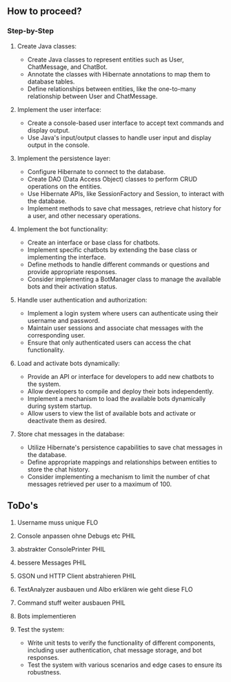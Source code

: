 ## How to proceed?
### Step-by-Step

1. Create Java classes:
   - Create Java classes to represent entities such as User, ChatMessage, and ChatBot.
   - Annotate the classes with Hibernate annotations to map them to database tables.
   - Define relationships between entities, like the one-to-many relationship between User and ChatMessage.

2. Implement the user interface:
   - Create a console-based user interface to accept text commands and display output.
   - Use Java's input/output classes to handle user input and display output in the console.

3. Implement the persistence layer:
   - Configure Hibernate to connect to the database.
   - Create DAO (Data Access Object) classes to perform CRUD operations on the entities.
   - Use Hibernate APIs, like SessionFactory and Session, to interact with the database.
   - Implement methods to save chat messages, retrieve chat history for a user, and other necessary operations.

4. Implement the bot functionality:
   - Create an interface or base class for chatbots.
   - Implement specific chatbots by extending the base class or implementing the interface.
   - Define methods to handle different commands or questions and provide appropriate responses.
   - Consider implementing a BotManager class to manage the available bots and their activation status.

5. Handle user authentication and authorization:
   - Implement a login system where users can authenticate using their username and password.
   - Maintain user sessions and associate chat messages with the corresponding user.
   - Ensure that only authenticated users can access the chat functionality.

6. Load and activate bots dynamically:
   - Provide an API or interface for developers to add new chatbots to the system.
   - Allow developers to compile and deploy their bots independently.
   - Implement a mechanism to load the available bots dynamically during system startup.
   - Allow users to view the list of available bots and activate or deactivate them as desired.

7. Store chat messages in the database:
   - Utilize Hibernate's persistence capabilities to save chat messages in the database.
   - Define appropriate mappings and relationships between entities to store the chat history.
   - Consider implementing a mechanism to limit the number of chat messages retrieved per user to a maximum of 100.
  
## ToDo's
1. Username muss unique  FLO
2. Console anpassen ohne Debugs etc PHIL
3. abstrakter ConsolePrinter PHIL
4. bessere Messages PHIL
5. GSON und HTTP Client abstrahieren PHIL
6. TextAnalyzer ausbauen und Albo erklären wie geht diese FLO
7. Command stuff weiter ausbauen PHIL
8. Bots implementieren

8. Test the system:
   - Write unit tests to verify the functionality of different components, including user authentication, chat message storage, and bot responses.
   - Test the system with various scenarios and edge cases to ensure its robustness.
